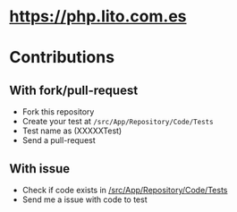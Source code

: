 # https://php.lito.com.es

# Contributions

## With fork/pull-request

* Fork this repository
* Create your test at `/src/App/Repository/Code/Tests`
* Test name as (XXXXXTest)
* Send a pull-request

## With issue

* Check if code exists in [/src/App/Repository/Code/Tests](https://github.com/eusonlito/php-microoptimizations/tree/develop/src/App/Repository/Code/Tests)
* Send me a issue with code to test
